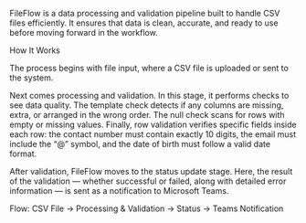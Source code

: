 FileFlow is a data processing and validation pipeline built to handle CSV files efficiently. It ensures that data is clean, accurate, and ready to use before moving forward in the workflow.

How It Works

The process begins with file input, where a CSV file is uploaded or sent to the system. 

Next comes processing and validation. In this stage, it performs checks to see data quality. The template check detects if any columns are missing, extra, or arranged in the wrong order. The null check scans for rows with empty or missing values. Finally, row validation verifies specific fields inside each row: the contact number must contain exactly 10 digits, the email must include the “@” symbol, and the date of birth must follow a valid date format.

After validation, FileFlow moves to the status update stage. Here, the result of the validation — whether successful or failed, along with detailed error information — is sent as a notification to Microsoft Teams. 

Flow:
CSV File → Processing & Validation → Status → Teams Notification
